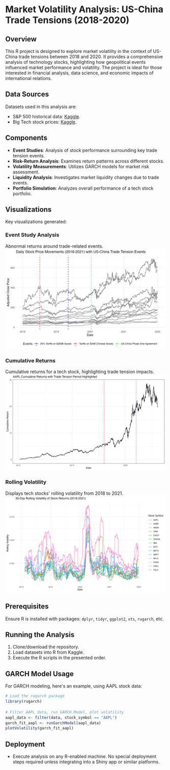 # Market Volatility Analysis: US-China Trade Tensions (2018-2020)

## Overview

This R project is designed to explore market volatility in the context of US-China trade tensions between 2018 and 2020. It provides a comprehensive analysis of technology stocks, highlighting how geopolitical events influenced market performance and volatility. The project is ideal for those interested in financial analysis, data science, and economic impacts of international relations.

## Data Sources

Datasets used in this analysis are:

- S&P 500 historical data: [Kaggle](https://www.kaggle.com/datasets/henryhan117/sp-500-historical-data).
- Big Tech stock prices: [Kaggle](https://www.kaggle.com/datasets/evangower/big-tech-stock-prices).

## Components

- **Event Studies**: Analysis of stock performance surrounding key trade tension events.
- **Risk-Return Analysis**: Examines return patterns across different stocks.
- **Volatility Measurements**: Utilizes GARCH models for market risk assessment.
- **Liquidity Analysis**: Investigates market liquidity changes due to trade events.
- **Portfolio Simulation**: Analyzes overall performance of a tech stock portfolio.

## Visualizations

Key visualizations generated:

### Event Study Analysis

Abnormal returns around trade-related events.  
![Event Study](Visualizations/stock_price_movements_2018_2021_with_events.png)

### Cumulative Returns

Cumulative returns for a tech stock, highlighting trade tension impacts.  
![Cumulative Returns](Visualizations/AAPL_Cumulative_Returns.png)

### Rolling Volatility

Displays tech stocks' rolling volatility from 2018 to 2021.  
![Rolling-Volatility](Visualizations/rolling_volatility_2018_2021.png)

## Prerequisites

Ensure R is installed with packages: `dplyr`, `tidyr`, `ggplot2`, `xts`, `rugarch`, etc.

## Running the Analysis

1. Clone/download the repository.
2. Load datasets into R from Kaggle.
3. Execute the R scripts in the presented order.

## GARCH Model Usage

For GARCH modeling, here's an example, using AAPL stock data:

```R
# Load the rugarch package
library(rugarch)

# Filter AAPL data, run GARCH Model, plot volatility
aapl_data <- filter(data, stock_symbol == "AAPL")
garch_fit_aapl <- runGarchModel(aapl_data)
plotVolatility(garch_fit_aapl)
```

## Deployment

* Execute analysis on any R-enabled machine. No special deployment steps required unless integrating into a Shiny app or similar platforms.

